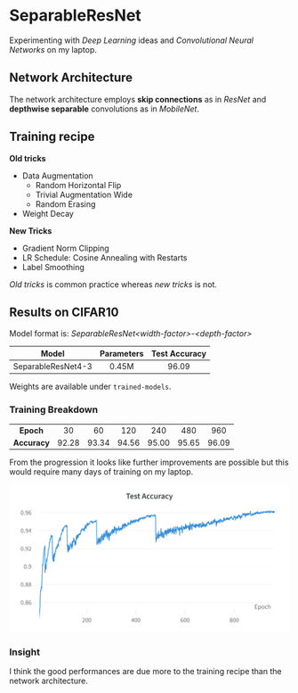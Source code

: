 # SeparableResNet

Experimenting with *Deep Learning* ideas and *Convolutional Neural Networks* on my laptop.

## Network Architecture
The network architecture employs **skip connections** as in *ResNet* and **depthwise separable** convolutions as in *MobileNet*.

## Training recipe
**Old tricks**
- Data Augmentation
    - Random Horizontal Flip
    - Trivial Augmentation Wide
    - Random Erasing
- Weight Decay

**New Tricks**
- Gradient Norm Clipping
- LR Schedule: Cosine Annealing with Restarts
- Label Smoothing

*Old tricks* is common practice whereas *new tricks* is not. 

## Results on CIFAR10
Model format is: *SeparableResNet\<width-factor>-\<depth-factor>*

|Model             |Parameters|Test Accuracy|
|     :---:        |   :---:  |    :---:    |
|SeparableResNet4-3|   0.45M  |     96.09   |

Weights are available under `trained-models`.

### Training Breakdown
|  |  |  |  |  |  |  |
|:--:|:--:|:--:|:--:|:--:|:--:|:--:|
|**Epoch**   |   30  |   60  |  120  |  240  |  480  |  960  |
|**Accuracy**| 92.28 | 93.34 | 94.56 | 95.00 | 95.65 | 96.09 |

From the progression it looks like further improvements are possible but this would require many days of training on my laptop.

![Test Accuracy learning curve](trained-models/CIFAR10/separable-resnet4-3/test-accuracy.png)


### Insight
I think the good performances are due more to the training recipe than the network architecture.